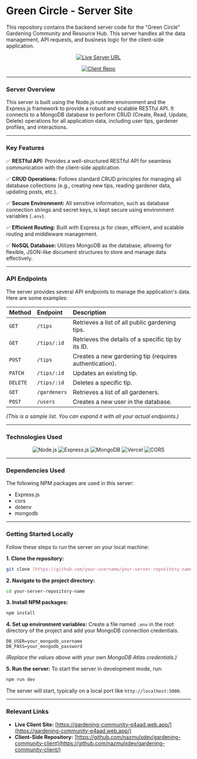 # Green Circle - Server Site

This repository contains the backend server code for the "Green Circle" Gardening Community and Resource Hub. This server handles all the data management, API requests, and business logic for the client-side application.

<div align="center">

[![Live Server URL](https://img.shields.io/badge/Live_API-final--gerdaning--server.vercel.app-blueviolet?style=for-the-badge)](https://final-gerdaning-server.vercel.app/)

[![Client Repo](https://img.shields.io/badge/Client_Repo-GitHub-333?style=for-the-badge&logo=github)](https://github.com/nazmulxdev/gardening-community-client?tab=readme-ov-file)

</div>

---

### **Server Overview**

This server is built using the Node.js runtime environment and the Express.js framework to provide a robust and scalable RESTful API. It connects to a MongoDB database to perform CRUD (Create, Read, Update, Delete) operations for all application data, including user tips, gardener profiles, and interactions.

---

### **Key Features**

✅ **RESTful API:** Provides a well-structured RESTful API for seamless communication with the client-side application.

✅ **CRUD Operations:** Follows standard CRUD principles for managing all database collections (e.g., creating new tips, reading gardener data, updating posts, etc.).

✅ **Secure Environment:** All sensitive information, such as database connection strings and secret keys, is kept secure using environment variables (`.env`).

✅ **Efficient Routing:** Built with Express.js for clean, efficient, and scalable routing and middleware management.

✅ **NoSQL Database:** Utilizes MongoDB as the database, allowing for flexible, JSON-like document structures to store and manage data effectively.

---

### **API Endpoints**

The server provides several API endpoints to manage the application's data. Here are some examples:

| Method   | Endpoint     | Description                                            |
| :------- | :----------- | :----------------------------------------------------- |
| `GET`    | `/tips`      | Retrieves a list of all public gardening tips.         |
| `GET`    | `/tips/:id`  | Retrieves the details of a specific tip by its ID.     |
| `POST`   | `/tips`      | Creates a new gardening tip (requires authentication). |
| `PATCH`  | `/tips/:id`  | Updates an existing tip.                               |
| `DELETE` | `/tips/:id`  | Deletes a specific tip.                                |
| `GET`    | `/gardeners` | Retrieves a list of all gardeners.                     |
| `POST`   | `/users`     | Creates a new user in the database.                    |

_(This is a sample list. You can expand it with all your actual endpoints.)_

---

### **Technologies Used**

<p align="center">
  <img src="https://img.shields.io/badge/Node.js-339933?style=for-the-badge&logo=nodedotjs&logoColor=white" alt="Node.js" />
  <img src="https://img.shields.io/badge/Express.js-000000?style=for-the-badge&logo=express&logoColor=white" alt="Express.js" />
  <img src="https://img.shields.io/badge/MongoDB-47A248?style=for-the-badge&logo=mongodb&logoColor=white" alt="MongoDB" />
  <img src="https://img.shields.io/badge/Vercel-000000?style=for-the-badge&logo=vercel&logoColor=white" alt="Vercel" />
  <img src="https://img.shields.io/badge/CORS-FB6D40?style=for-the-badge" alt="CORS" />
</p>

---

### **Dependencies Used**

The following NPM packages are used in this server:

- Express.js
- cors
- dotenv
- mongodb

---

### **Getting Started Locally**

Follow these steps to run the server on your local machine:

**1. Clone the repository:**

```bash
git clone [https://github.com/your-username/your-server-repository-name.git](https://github.com/your-username/your-server-repository-name.git)
```

**2. Navigate to the project directory:**

```bash
cd your-server-repository-name
```

**3. Install NPM packages:**

```bash
npm install
```

**4. Set up environment variables:**
Create a file named `.env` in the root directory of the project and add your MongoDB connection credentials.

```.env
DB_USER=your_mongodb_username
DB_PASS=your_mongodb_password
```

_(Replace the values above with your own MongoDB Atlas credentials.)_

**5. Run the server:**
To start the server in development mode, run:

```bash
npm run dev
```

The server will start, typically on a local port like `http://localhost:5000`.

---

### **Relevant Links**

- **Live Client Site:** [https://gardening-community-e4aad.web.app/](https://gardening-community-e4aad.web.app/)
- **Client-Side Repository:** [https://github.com/nazmulxdev/gardening-community-client](https://github.com/nazmulxdev/gardening-community-client/)
